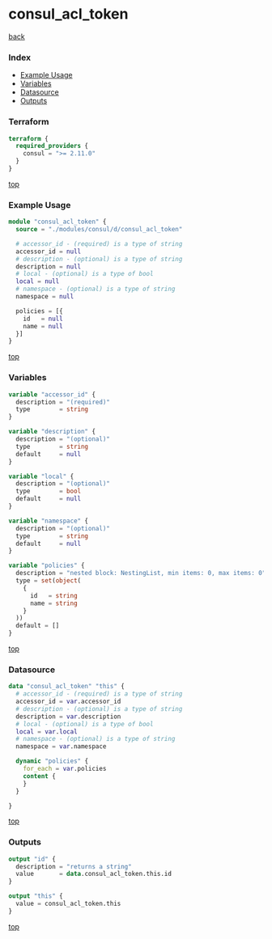 # consul_acl_token

[back](../consul.md)

### Index

- [Example Usage](#example-usage)
- [Variables](#variables)
- [Datasource](#datasource)
- [Outputs](#outputs)

### Terraform

```terraform
terraform {
  required_providers {
    consul = ">= 2.11.0"
  }
}
```

[top](#index)

### Example Usage

```terraform
module "consul_acl_token" {
  source = "./modules/consul/d/consul_acl_token"

  # accessor_id - (required) is a type of string
  accessor_id = null
  # description - (optional) is a type of string
  description = null
  # local - (optional) is a type of bool
  local = null
  # namespace - (optional) is a type of string
  namespace = null

  policies = [{
    id   = null
    name = null
  }]
}
```

[top](#index)

### Variables

```terraform
variable "accessor_id" {
  description = "(required)"
  type        = string
}

variable "description" {
  description = "(optional)"
  type        = string
  default     = null
}

variable "local" {
  description = "(optional)"
  type        = bool
  default     = null
}

variable "namespace" {
  description = "(optional)"
  type        = string
  default     = null
}

variable "policies" {
  description = "nested block: NestingList, min items: 0, max items: 0"
  type = set(object(
    {
      id   = string
      name = string
    }
  ))
  default = []
}
```

[top](#index)

### Datasource

```terraform
data "consul_acl_token" "this" {
  # accessor_id - (required) is a type of string
  accessor_id = var.accessor_id
  # description - (optional) is a type of string
  description = var.description
  # local - (optional) is a type of bool
  local = var.local
  # namespace - (optional) is a type of string
  namespace = var.namespace

  dynamic "policies" {
    for_each = var.policies
    content {
    }
  }

}
```

[top](#index)

### Outputs

```terraform
output "id" {
  description = "returns a string"
  value       = data.consul_acl_token.this.id
}

output "this" {
  value = consul_acl_token.this
}
```

[top](#index)